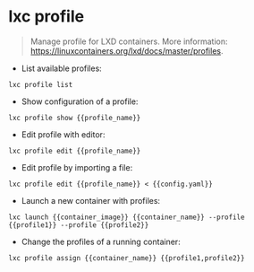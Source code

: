 # lxc profile

> Manage profile for LXD containers.
> More information: <https://linuxcontainers.org/lxd/docs/master/profiles>.

- List available profiles:

`lxc profile list`

- Show configuration of a profile:

`lxc profile show {{profile_name}}`

- Edit profile with editor:

`lxc profile edit {{profile_name}}`

- Edit profile by importing a file:

`lxc profile edit {{profile_name}} < {{config.yaml}}`

- Launch a new container with profiles:

`lxc launch {{container_image}} {{container_name}} --profile {{profile1}} --profile {{profile2}}`

- Change the profiles of a running container:

`lxc profile assign {{container_name}} {{profile1,profile2}}`
